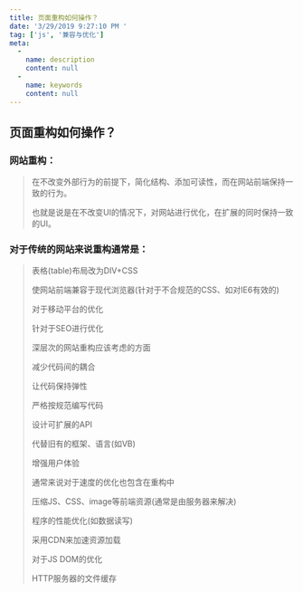 ```yaml
---
title: 页面重构如何操作？
date: '3/29/2019 9:27:10 PM '
tag: ['js', '兼容与优化']
meta:
  -
    name: description
    content: null
  -
    name: keywords
    content: null
---
```

## 页面重构如何操作？

### 网站重构：

> 在不改变外部行为的前提下，简化结构、添加可读性，而在网站前端保持一致的行为。 
> 
> 也就是说是在不改变UI的情况下，对网站进行优化，在扩展的同时保持一致的UI。 

### 对于传统的网站来说重构通常是： 

> 表格(table)布局改为DIV+CSS 
> 
> 使网站前端兼容于现代浏览器(针对于不合规范的CSS、如对IE6有效的) 
> 
> 对于移动平台的优化 
> 
> 针对于SEO进行优化 
> 
> 深层次的网站重构应该考虑的方面 
> 
> 减少代码间的耦合
>                
> 让代码保持弹性 
> 
> 严格按规范编写代码 
> 
> 设计可扩展的API 
> 
> 代替旧有的框架、语言(如VB) 
> 
> 增强用户体验 
> 
> 通常来说对于速度的优化也包含在重构中 
> 
> 压缩JS、CSS、image等前端资源(通常是由服务器来解决) 
> 
> 程序的性能优化(如数据读写) 
> 
> 采用CDN来加速资源加载 
> 
> 对于JS DOM的优化 
> 
> HTTP服务器的文件缓存 
> 
